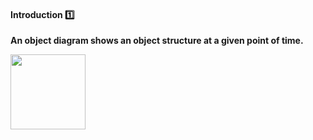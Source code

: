 <link rel="stylesheet" href="{{baseUrl}}/css/textbook.css">

<div class="website-content">

<div id="title">

#### Introduction :one:

</div>

<div id="body">

**An object diagram shows an object structure at a given point of time.**

<tip-box> 

<img src="{{baseUrl}}/oopDesign/associations/basic/images/completeStructure.png" height="120" />

</tip-box>


</div>

<div id="extras">
<div>

</div>
